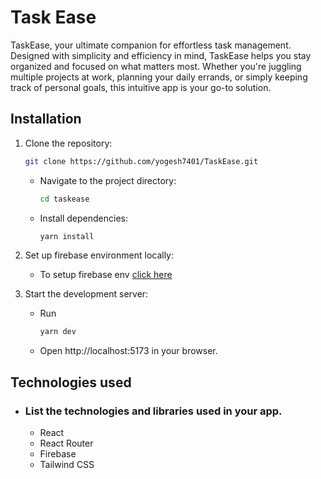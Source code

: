 # Task Ease

TaskEase, your ultimate companion for effortless task management. Designed with simplicity and efficiency in mind, TaskEase helps you stay organized and focused on what matters most. Whether you're juggling multiple projects at work, planning your daily errands, or simply keeping track of personal goals, this intuitive app is your go-to solution.

## Installation

1. Clone the repository:

   ```bash
   git clone https://github.com/yogesh7401/TaskEase.git
   ```

   - Navigate to the project directory:

     ```bash
     cd taskease
     ```

   - Install dependencies:

     ```bash
     yarn install
     ```

2. Set up firebase environment locally:

   - To setup firebase env [click here](https://github.com/yogesh7401/TaskEase/tree/main/firebaseSetup)

3. Start the development server:

   - Run

     ```bash
     yarn dev
     ```

   - Open http://localhost:5173 in your browser.

## Technologies used

- ### List the technologies and libraries used in your app.
  - React
  - React Router
  - Firebase
  - Tailwind CSS
